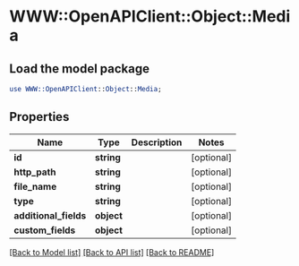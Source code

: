 # WWW::OpenAPIClient::Object::Media

## Load the model package
```perl
use WWW::OpenAPIClient::Object::Media;
```

## Properties
Name | Type | Description | Notes
------------ | ------------- | ------------- | -------------
**id** | **string** |  | [optional] 
**http_path** | **string** |  | [optional] 
**file_name** | **string** |  | [optional] 
**type** | **string** |  | [optional] 
**additional_fields** | **object** |  | [optional] 
**custom_fields** | **object** |  | [optional] 

[[Back to Model list]](../README.md#documentation-for-models) [[Back to API list]](../README.md#documentation-for-api-endpoints) [[Back to README]](../README.md)


